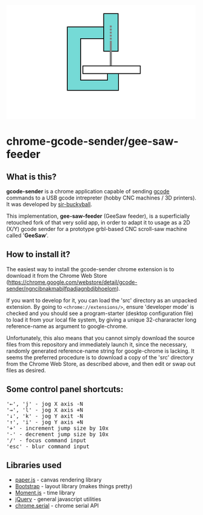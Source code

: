 ![GeeSaw feeder icon](icon_400x500.png)

chrome-gcode-sender/gee-saw-feeder
===================

What is this?
---------------------
**gcode-sender** is a chrome application capable of sending [gcode](http://en.wikipedia.org/wiki/Gcode) commands to a USB gcode intrepreter (hobby CNC machines / 3D printers). It was developed by [sir-buckyball](https://github.com/sir-buckyball/chrome-gcode-sender). 

This implementation, **gee-saw-feeder** (GeeSaw feeder), is a superficially retouched fork of that very solid app, in order to adapt it to usage as a 2D (X/Y) gcode sender for a prototype grbl-based CNC scroll-saw machine called '**GeeSaw**'.


How to install it?
--------------------
The easiest way to install the gcode-sender chrome extension is to download it from the Chrome Web Store (<https://chrome.google.com/webstore/detail/gcode-sender/ngncibnakmabjlfpadjagnbdjbhoelom>).

If you want to develop for it, you can load the 'src' directory as an unpacked extension. By going to `<chrome://extensions/>`, ensure 'developer mode' is checked and you should see a program-starter (desktop configuration file) to load it from your local file system, by giving a unique 32-chararacter long reference-name as argument to google-chrome.

Unfortunately, this also means that you cannot simply download the source files from this repository and immediately launch it, since the necessary, randomly generated reference-name string for google-chrome is lacking. It seems the preferred procedure is to download a copy of the 'src' directory from the Chrome Web Store, as described above, and then edit or swap out files as desired.


Some control panel shortcuts:
-------------------------------------
<pre>
'←', 'j' - jog X axis -N
'→', 'l' - jog X axis +N
'↓', 'k' - jog Y axit -N
'↑', 'i' - jog Y axis +N
'+' - increment jump size by 10x
'-' - decrement jump size by 10x
'/' - focus command input
'esc' - blur command input
</pre>

Libraries used
---------------------------
* [paper.js](http://paperjs.org/) - canvas rendering library
* [Bootstrap](http://getbootstrap.com/) - layout library (makes things pretty)
* [Moment.js](http://momentjs.com/) - time library
* [jQuery](http://jquery.com/) - general javascript utilities
* [chrome.serial](http://developer.chrome.com/apps/serial.html) - chrome serial API


